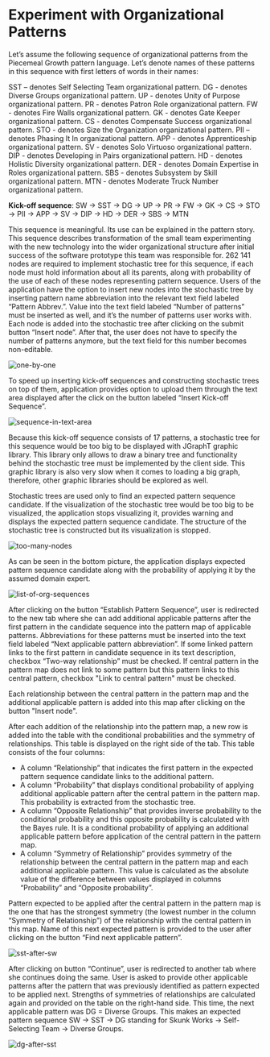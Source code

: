 # Experiment with Organizational Patterns

Let’s assume the following sequence of organizational patterns from the Piecemeal Growth pattern language. 
Let’s denote names of these patterns in this sequence with first letters of words in their names:

SST – denotes Self Selecting Team organizational pattern.
DG - denotes Diverse Groups organizational pattern.
UP - denotes Unity of Purpose organizational pattern.
PR - denotes Patron Role organizational pattern.
FW - denotes Fire Walls organizational pattern.
GK - denotes Gate Keeper organizational pattern.
CS - denotes Compensate Success organizational pattern.
STO - denotes Size the Organization organizational pattern.
PII – denotes Phasing It In organizational pattern.
APP - denotes Apprenticeship organizational pattern.
SV - denotes Solo Virtuoso organizational pattern.
DIP - denotes Developing in Pairs organizational pattern.
HD - denotes Holistic Diversity organizational pattern.
DER - denotes Domain Expertise in Roles organizational pattern.
SBS - denotes Subsystem by Skill organizational pattern.
MTN - denotes Moderate Truck Number organizational pattern.

**Kick-off sequence**:  SW -> SST -> DG -> UP -> PR -> FW -> GK -> CS -> STO -> PII -> APP -> SV -> DIP -> HD -> DER -> SBS -> MTN

This sequence is meaningful. 
Its use can be explained in the pattern story.
This sequence describes transformation of the small team experimenting with the new technology into the wider organizational structure after initial success of the software prototype this team was responsible for.
262 141 nodes are required to implement stochastic tree for this sequence, if each node must hold information about all its parents, along with probability of the use of each of these nodes representing pattern sequence.
Users of the application have the option to insert new nodes into the stochastic tree by inserting pattern name abbreviation into the relevant text field labeled “Pattern Abbrev.”. 
Value into the text field labeled “Number of patterns” must be inserted as well, and it’s the number of patterns user works with. 
Each node is added into the stochastic tree after clicking on the submit button “Insert node”. 
After that, the user does not have to specify the number of patterns anymore, but the text field for this number becomes non-editable.

![one-by-one](https://github.com/user-attachments/assets/d6367a23-805d-4945-9de4-e01efa5b6bc4)

To speed up inserting kick-off sequences and constructing stochastic trees on top of them, application provides option to upload them through the text area displayed after the click on the button labeled “Insert Kick-off Sequence”.

![sequence-in-text-area](https://github.com/user-attachments/assets/d2f7619b-398f-4566-bec0-779c7ba833d9)

Because this kick-off sequence consists of 17 patterns, a stochastic tree for this sequence would be too big to be displayed with JGraphT graphic library. 
This library only allows to draw a binary tree and functionality behind the stochastic tree must be implemented by the client side.
This graphic library is also very slow when it comes to loading a big graph, therefore, other graphic libraries should be explored as well.

Stochastic trees are used only to find an expected pattern sequence candidate. 
If the visualization of the stochastic tree would be too big to be visualized, the application stops visualizing it, provides warning and displays the expected pattern sequence candidate. 
The structure of the stochastic tree is constructed but its visualization is stopped.

![too-many-nodes](https://github.com/user-attachments/assets/037045d1-b251-4572-b095-7e44f6da6802)

As can be seen in the bottom picture, the application displays expected pattern sequence candidate along with the probability of applying it by the assumed domain expert.

![list-of-org-sequences](https://github.com/user-attachments/assets/b982a7d2-dd10-496f-b300-c34702be9887)

After clicking on the button “Establish Pattern Sequence”, user is redirected to the new tab where she can add additional applicable patterns after the first pattern in the candidate sequence into the pattern map of applicable patterns. 
Abbreviations for these patterns must be inserted into the text field labeled “Next applicable pattern abbreviation”. 
If some linked pattern links to the first pattern in candidate sequence in its text description, checkbox “Two-way relationship” must be checked.
If central pattern in the pattern map does not link to some pattern but this pattern links to this central pattern, checkbox "Link to central pattern" must be checked.

Each relationship between the central pattern in the pattern map and the additional applicable pattern is added into this map after clicking on the button "Insert node".

After each addition of the relationship into the pattern map, a new row is added into the table with the conditional probabilities and the symmetry of relationships. 
This table is displayed on the right side of the tab. This table consists of the four columns:

- A column “Relationship” that indicates the first pattern in the expected pattern sequence candidate links to the additional pattern.
- A column “Probability” that displays conditional probability of applying additional applicable pattern after the central pattern in the pattern map. This probability is extracted from the stochastic tree.
- A column “Opposite Relationship” that provides inverse probability to the conditional probability and this opposite probability is calculated with the Bayes rule. It is a conditional probability of applying an additional applicable pattern before application of the central pattern in the pattern map.
- A column “Symmetry of Relationship” provides symmetry of the relationship between the central pattern in the pattern map and each additional applicable pattern. This value is calculated as the absolute value of the difference between values displayed in columns “Probability” and “Opposite probability”.

Pattern expected to be applied after the central pattern in the pattern map is the one that has the strongest symmetry (the lowest number in the column “Symmetry of Relationship”) of the relationship with the central pattern in this map. 
Name of this next expected pattern is provided to the user after clicking on the button “Find next applicable pattern”.

![sst-after-sw](https://github.com/user-attachments/assets/db0d959d-2ac3-429f-a66f-afcbf49a859a)

After clicking on button “Continue”, user is redirected to another tab where she continues doing the same. 
User is asked to provide other applicable patterns after the pattern that was previously identified as pattern expected to be applied next. 
Strengths of symmetries of relationships are calculated again and provided on the table on the right-hand side. 
This time, the next applicable pattern was DG = Diverse Groups. 
This makes an expected pattern sequence SW -> SST -> DG standing for Skunk Works -> Self-Selecting Team -> Diverse Groups.

![dg-after-sst](https://github.com/user-attachments/assets/407f3cc3-e473-46d4-af10-29c6b206b6b3)
